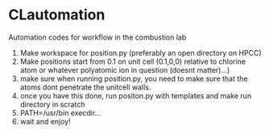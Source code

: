 # CLautomation
Automation codes for workflow in the combustion lab

1. Make workspace for position.py (preferably an open directory on HPCC)
2. Make positions start from 0.1 on unit cell (0.1,0,0) relative to chlorine atom or whatever polyatomic ion in question (doesnt matter)...)
3. make sure when running position.py, you need to make sure that the atoms dont penetrate the unitcell walls.
4. once you have this done, run positon.py with templates and make run directory in scratch
5. PATH=/usr/bin execdir...
6. wait and enjoy!
